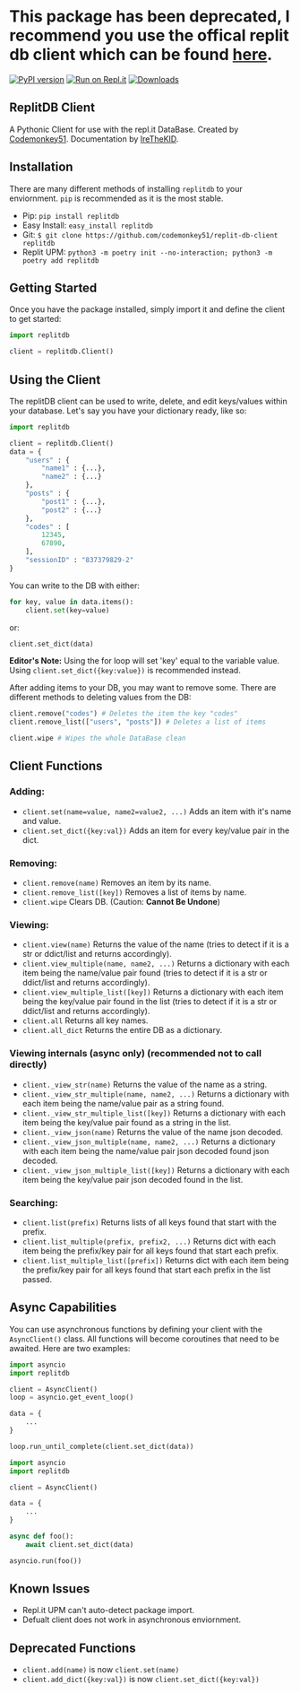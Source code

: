 # This package has been deprecated, I recommend you use the offical replit db client which can be found [here](https://pypi.org/p/replit).

[![PyPI version](https://badge.fury.io/py/replitdb.svg)](https://pypi.org/project/replitdb) [![Run on Repl.it](https://repl.it/badge/github/codemonkey51/replit-db-client)](https://repl.it/github/codemonkey51/replit-db-client) [![Downloads](https://pepy.tech/badge/replitdb/week)](https://pepy.tech/project/replitdb)

## ReplitDB Client
A Pythonic Client for use with the repl.it DataBase. Created by [Codemonkey51](https://repl.it/@codemonkey51). Documentation by [IreTheKID](https://repl.it/@irethekid).

## Installation
There are many different methods of installing `replitdb` to your enviornment. `pip` is recommended as it is the most stable.

+ Pip: `pip install replitdb`
+ Easy Install: `easy_install replitdb`
+ Git: `$ git clone https://github.com/codemonkey51/replit-db-client replitdb`
+ Replit UPM: `python3 -m poetry init --no-interaction;
python3 -m poetry add replitdb`

## Getting Started
Once you have the package installed, simply import it and define the client to get started:
```py
import replitdb

client = replitdb.Client()
```

## Using the Client
The replitDB client can be used to write, delete, and edit keys/values within your database. Let's say you have your dictionary ready, like so:
```py
import replitdb

client = replitdb.Client()
data = {
	"users" : {
		"name1" : {...},
		"name2" : {...}
	},
	"posts" : {
		"post1" : {...},
		"post2" : {...}
	},
	"codes" : [
		12345,
		67890,
	],
	"sessionID" : "837379829-2"
}
```
You can write to the DB with either:
```py
for key, value in data.items():
	client.set(key=value) 
```
or:
```py
client.set_dict(data)
```
**Editor's Note:** Using the for loop will set 'key' equal to the variable value. Using `client.set_dict({key:value})` is recommended instead.

After adding items to your DB, you may want to remove some. There are different methods to deleting values from the DB:
```py
client.remove("codes") # Deletes the item the key "codes"
client.remove_list(["users", "posts"]) # Deletes a list of items

client.wipe # Wipes the whole DataBase clean
```

## Client Functions

### Adding:
+ `client.set(name=value, name2=value2, ...)` Adds an item with it's name and value.
+ `client.set_dict({key:val})` Adds an item for every key/value pair in the dict.

### Removing:
+ `client.remove(name)` Removes an item by its name.
+ `client.remove_list([key])` Removes a list of items by name.
+ `client.wipe` Clears DB. (Caution: **Cannot Be Undone**)

### Viewing:
+ `client.view(name)` Returns the value of the name (tries to detect if it is a str or ddict/list and returns accordingly).
+ `client.view_multiple(name, name2, ...)` Returns a dictionary with each item being the name/value pair found (tries to detect if it is a str or ddict/list and returns accordingly).
+ `client.view_multiple_list([key])` Returns a dictionary with each item being the key/value pair found in the list (tries to detect if it is a str or ddict/list and returns accordingly).
+ `client.all` Returns all key names.
+ `client.all_dict` Returns the entire DB as a dictionary.

### Viewing internals (async only) (recommended not to call directly)
+ `client._view_str(name)` Returns the value of the name as a string.
+ `client._view_str_multiple(name, name2, ...)` Returns a dictionary with each item being the name/value pair as a string found.
+ `client._view_str_multiple_list([key])` Returns a dictionary with each item being the key/value pair found as a string in the list.
+ `client._view_json(name)` Returns the value of the name json decoded.
+ `client._view_json_multiple(name, name2, ...)` Returns a dictionary with each item being the name/value pair json decoded found json decoded.
+ `client._view_json_multiple_list([key])` Returns a dictionary with each item being the key/value pair json decoded found in the list.

### Searching:
+ `client.list(prefix)` Returns lists of all keys found that start with the prefix.
+ `client.list_multiple(prefix, prefix2, ...)` Returns dict with each item being the prefix/key pair for all keys found that start each prefix.
+ `client.list_multiple_list([prefix])` Returns dict with each item being the prefix/key pair for all keys found that start each prefix in the list passed.

## Async Capabilities

You can use asynchronous functions by defining your client with the `AsyncClient()` class. All functions will become coroutines that need to be awaited. Here are two examples:

```py
import asyncio
import replitdb

client = AsyncClient()
loop = asyncio.get_event_loop()

data = {
	...
}

loop.run_until_complete(client.set_dict(data))
```

```py
import asyncio
import replitdb

client = AsyncClient()

data = {
	...
} 

async def foo():
	await client.set_dict(data)

asyncio.run(foo())
```

## Known Issues

+ Repl.it UPM can't auto-detect package import.
+ Defualt client does not work in asynchronous enviornment.

## Deprecated Functions
+ `client.add(name)` is now `client.set(name)`
+ `client.add_dict({key:val})` is now `client.set_dict({key:val})`
